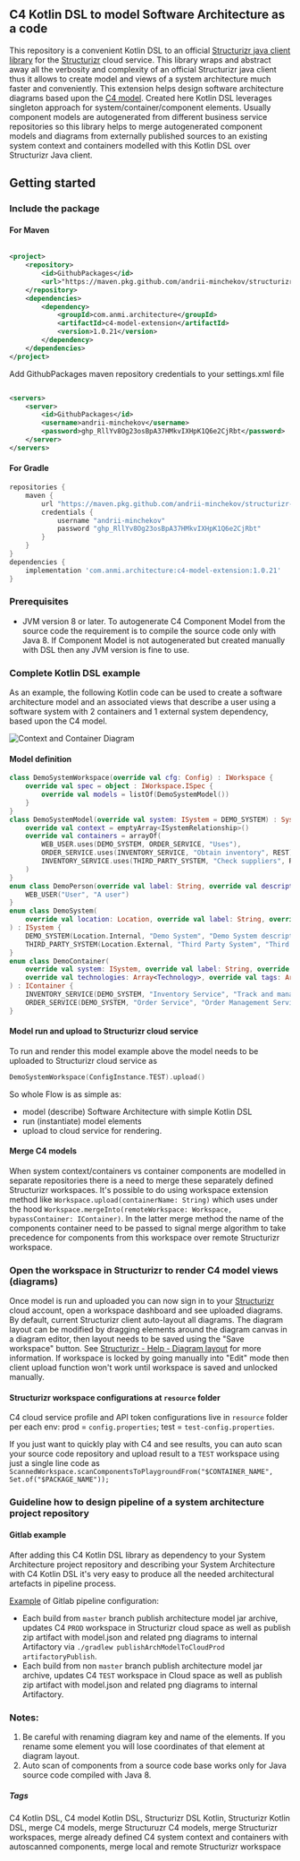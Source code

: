 ## C4 Kotlin DSL to model Software Architecture as a code

This repository is a convenient Kotlin DSL to an official [Structurizr java client library](https://github.com/structurizr/java)
for the [Structurizr](https://structurizr.com/) cloud service. This library wraps and abstract away all the verbosity and complexity of an official
Structurizr java client thus it allows to create model and views of a system architecture much faster and conveniently. This extension helps design
software architecture diagrams based upon
the [C4 model](https://c4model.com/).
Created here Kotlin DSL leverages
singleton approach for system/container/component elements.
Usually component models are
autogenerated from different business service repositories so this library helps to merge autogenerated component models and diagrams from externally
published sources to an existing system context and containers modelled with this Kotlin DSL over Structurizr Java client.

## Getting started

### Include the package

#### For Maven

```xml

<project>
    <repository>
        <id>GithubPackages</id>
        <url>"https://maven.pkg.github.com/andrii-minchekov/structurizr-c4model-extension"</url>
    </repository>
    <dependencies>
        <dependency>
            <groupId>com.anmi.architecture</groupId>
            <artifactId>c4-model-extension</artifactId>
            <version>1.0.21</version>
        </dependency>
    </dependencies>
</project>
```

Add GithubPackages maven repository credentials to your settings.xml file

```xml

<servers>
    <server>
        <id>GithubPackages</id>
        <username>andrii-minchekov</username>
        <password>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</password>
    </server>
</servers>
```

#### For Gradle

```groovy
repositories {
    maven {
        url "https://maven.pkg.github.com/andrii-minchekov/structurizr-c4model-extension"
        credentials {
            username "andrii-minchekov"
            password "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"
        }
    }
}
dependencies {
    implementation 'com.anmi.architecture:c4-model-extension:1.0.21'
}
```

### Prerequisites

- JVM version 8 or later. To autogenerate C4 Component Model from the source code the requirement is to compile the source code only with Java 8. If
  Component Model is not autogenerated but created manually with DSL then any JVM version is fine to use.

### Complete Kotlin DSL example

As an example, the following Kotlin code can be used to create a software architecture model and an associated views that describe a user using a
software system with 2 containers and 1 external system dependency, based upon the C4 model.

![Context and Container Diagram](https://github.com/andrii-minchekov/structurizr-c4model-extension/raw/master/src/main/resources/readme/C4-context-container.png)

#### Model definition

```kotlin
class DemoSystemWorkspace(override val cfg: Config) : IWorkspace {
    override val spec = object : IWorkspace.ISpec {
        override val models = listOf(DemoSystemModel())
    }
}
class DemoSystemModel(override val system: ISystem = DEMO_SYSTEM) : SystemModel {
    override val context = emptyArray<ISystemRelationship>()
    override val containers = arrayOf(
        WEB_USER.uses(DEMO_SYSTEM, ORDER_SERVICE, "Uses"),
        ORDER_SERVICE.uses(INVENTORY_SERVICE, "Obtain inventory", REST),
        INVENTORY_SERVICE.uses(THIRD_PARTY_SYSTEM, "Check suppliers", REST)
    )
}
enum class DemoPerson(override val label: String, override val description: String, override val tags: Array<ITag> = emptyArray()) : IPerson {
    WEB_USER("User", "A user")
}
enum class DemoSystem(
    override val location: Location, override val label: String, override val description: String, override val tags: Array<ITag> = emptyArray()
) : ISystem {
    DEMO_SYSTEM(Location.Internal, "Demo System", "Demo System description", arrayOf(ITag.OTHER_SYSTEMS_TAG)),
    THIRD_PARTY_SYSTEM(Location.External, "Third Party System", "Third Party System API"),
}
enum class DemoContainer(
    override val system: ISystem, override val label: String, override val description: String,
    override val technologies: Array<Technology>, override val tags: Array<ITag> = emptyArray()
) : IContainer {
    INVENTORY_SERVICE(DEMO_SYSTEM, "Inventory Service", "Track and manage inventory ", arrayOf(JAX_RS, SPRING_BOOT_2_1, JAVA_11)),
    ORDER_SERVICE(DEMO_SYSTEM, "Order Service", "Order Management Service", arrayOf(JAX_RS, SPRING_BOOT_2_1, JAVA_11));
}
```

#### Model run and upload to Structurizr cloud service

To run and render this model example above the model needs to be uploaded to Structurizr cloud service as

```kotlin
DemoSystemWorkspace(ConfigInstance.TEST).upload()
```

So whole Flow is as simple as:
- model (describe) Software Architecture with simple Kotlin DSL
- run (instantiate) model elements
- upload to cloud service for
rendering.

#### Merge C4 models

When system context/containers vs container components are modelled in separate repositories there is a need to merge these separately defined Structurizr workspaces. It's possible to do using workspace extension method like `Workspace.upload(containerName: String)` which uses under the hood `Workspace.mergeInto(remoteWorkspace: Workspace, bypassContainer: IContainer)`. In the latter merge method the name of the components container need to be passed to signal merge algorithm to take precedence for components from this workspace over remote Structurizr workspace.

### Open the workspace in Structurizr to render C4 model views (diagrams)

Once model is run and uploaded you can now sign in to your [Structurizr](https://structurizr.com/) cloud account, open a workspace dashboard and see
uploaded diagrams.
By default, current Structurizr client auto-layout all diagrams. The diagram layout can be modified by dragging elements around the diagram
canvas in a diagram editor, then layout needs to be saved using the "Save workspace" button.
See [Structurizr - Help - Diagram layout](https://structurizr.com/help/diagram-layout) for more information.
If workspace is locked by going manually into "Edit" mode then client upload function won't work until workspace is saved and unlocked manually.

#### Structurizr workspace configurations at `resource` folder

C4 cloud service profile and API token configurations live in `resource` folder per each env: prod = `config.properties`; test
= `test-config.properties`.

If you just want to quickly play with C4 and see results, you can auto scan your source code repository and upload result to a `TEST` workspace using
just a single line code as
`ScannedWorkspace.scanComponentsToPlaygroundFrom("$CONTAINER_NAME", Set.of("$PACKAGE_NAME"));`

### Guideline how to design pipeline of a system architecture project repository

#### Gitlab example

After adding this C4 Kotlin DSL library as dependency to your System Architecture project repository and describing your System Architecture with C4 Kotlin
DSL it's very easy to produce all the needed architectural artefacts in pipeline process.

[Example]((https://github.com/andrii-minchekov/structurizr-c4model-extension/.gitlab-ci.yml)) of Gitlab pipeline configuration:

- Each build from `master` branch publish architecture model jar archive, updates C4 `PROD` workspace in Structurizr cloud space as well as publish
  zip artifact with
  model.json and related png diagrams to internal Artifactory via `./gradlew publishArchModelToCloudProd artifactoryPublish`.
- Each build from non `master` branch publish architecture model jar archive, updates C4 `TEST` workspace in Cloud space as well as publish zip
  artifact with
  model.json and related png diagrams to internal Artifactory.

### Notes:

1. Be careful with renaming diagram key and name of the elements. If you rename some element you will lose coordinates of that element at diagram
   layout.
2. Auto scan of components from a source code base works only for Java source code compiled with Java 8.

##### Tags

C4 Kotlin DSL, C4 model Kotlin DSL, Structurizr DSL Kotlin, Structurizr Kotlin DSL, merge C4 models, merge Structuruzr C4 models, merge Structurizr workspaces, merge already defined C4 system context and containers with autoscanned components, merge local and remote Structurizr workspace